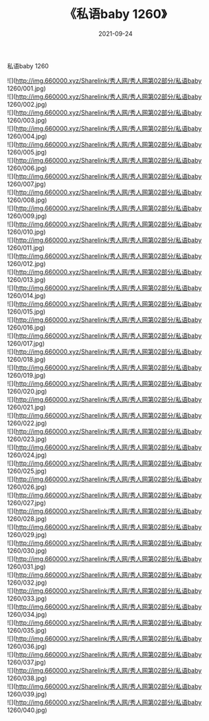 ﻿---
layout: post
title:  《私语baby 1260》
date:   2021-09-24
img: http://img.660000.xyz/Sharelink/秀人网/秀人网第02部分/私语baby 1260/000.jpg
categories: [美女, 清纯, 唯美]
---

私语baby 1260

  ![](http://img.660000.xyz/Sharelink/秀人网/秀人网第02部分/私语baby 1260/001.jpg) <br> ![](http://img.660000.xyz/Sharelink/秀人网/秀人网第02部分/私语baby 1260/002.jpg) <br> ![](http://img.660000.xyz/Sharelink/秀人网/秀人网第02部分/私语baby 1260/003.jpg) <br> ![](http://img.660000.xyz/Sharelink/秀人网/秀人网第02部分/私语baby 1260/004.jpg) <br> ![](http://img.660000.xyz/Sharelink/秀人网/秀人网第02部分/私语baby 1260/005.jpg) <br> ![](http://img.660000.xyz/Sharelink/秀人网/秀人网第02部分/私语baby 1260/006.jpg) <br> ![](http://img.660000.xyz/Sharelink/秀人网/秀人网第02部分/私语baby 1260/007.jpg) <br> ![](http://img.660000.xyz/Sharelink/秀人网/秀人网第02部分/私语baby 1260/008.jpg) <br> ![](http://img.660000.xyz/Sharelink/秀人网/秀人网第02部分/私语baby 1260/009.jpg) <br> ![](http://img.660000.xyz/Sharelink/秀人网/秀人网第02部分/私语baby 1260/010.jpg) <br> ![](http://img.660000.xyz/Sharelink/秀人网/秀人网第02部分/私语baby 1260/011.jpg) <br> ![](http://img.660000.xyz/Sharelink/秀人网/秀人网第02部分/私语baby 1260/012.jpg) <br> ![](http://img.660000.xyz/Sharelink/秀人网/秀人网第02部分/私语baby 1260/013.jpg) <br> ![](http://img.660000.xyz/Sharelink/秀人网/秀人网第02部分/私语baby 1260/014.jpg) <br> ![](http://img.660000.xyz/Sharelink/秀人网/秀人网第02部分/私语baby 1260/015.jpg) <br> ![](http://img.660000.xyz/Sharelink/秀人网/秀人网第02部分/私语baby 1260/016.jpg) <br> ![](http://img.660000.xyz/Sharelink/秀人网/秀人网第02部分/私语baby 1260/017.jpg) <br> ![](http://img.660000.xyz/Sharelink/秀人网/秀人网第02部分/私语baby 1260/018.jpg) <br> ![](http://img.660000.xyz/Sharelink/秀人网/秀人网第02部分/私语baby 1260/019.jpg) <br> ![](http://img.660000.xyz/Sharelink/秀人网/秀人网第02部分/私语baby 1260/020.jpg) <br> ![](http://img.660000.xyz/Sharelink/秀人网/秀人网第02部分/私语baby 1260/021.jpg) <br> ![](http://img.660000.xyz/Sharelink/秀人网/秀人网第02部分/私语baby 1260/022.jpg) <br> ![](http://img.660000.xyz/Sharelink/秀人网/秀人网第02部分/私语baby 1260/023.jpg) <br> ![](http://img.660000.xyz/Sharelink/秀人网/秀人网第02部分/私语baby 1260/024.jpg) <br> ![](http://img.660000.xyz/Sharelink/秀人网/秀人网第02部分/私语baby 1260/025.jpg) <br> ![](http://img.660000.xyz/Sharelink/秀人网/秀人网第02部分/私语baby 1260/026.jpg) <br> ![](http://img.660000.xyz/Sharelink/秀人网/秀人网第02部分/私语baby 1260/027.jpg) <br> ![](http://img.660000.xyz/Sharelink/秀人网/秀人网第02部分/私语baby 1260/028.jpg) <br> ![](http://img.660000.xyz/Sharelink/秀人网/秀人网第02部分/私语baby 1260/029.jpg) <br> ![](http://img.660000.xyz/Sharelink/秀人网/秀人网第02部分/私语baby 1260/030.jpg) <br> ![](http://img.660000.xyz/Sharelink/秀人网/秀人网第02部分/私语baby 1260/031.jpg) <br> ![](http://img.660000.xyz/Sharelink/秀人网/秀人网第02部分/私语baby 1260/032.jpg) <br> ![](http://img.660000.xyz/Sharelink/秀人网/秀人网第02部分/私语baby 1260/033.jpg) <br> ![](http://img.660000.xyz/Sharelink/秀人网/秀人网第02部分/私语baby 1260/034.jpg) <br> ![](http://img.660000.xyz/Sharelink/秀人网/秀人网第02部分/私语baby 1260/035.jpg) <br> ![](http://img.660000.xyz/Sharelink/秀人网/秀人网第02部分/私语baby 1260/036.jpg) <br> ![](http://img.660000.xyz/Sharelink/秀人网/秀人网第02部分/私语baby 1260/037.jpg) <br> ![](http://img.660000.xyz/Sharelink/秀人网/秀人网第02部分/私语baby 1260/038.jpg) <br> ![](http://img.660000.xyz/Sharelink/秀人网/秀人网第02部分/私语baby 1260/039.jpg) <br> ![](http://img.660000.xyz/Sharelink/秀人网/秀人网第02部分/私语baby 1260/040.jpg) <br>